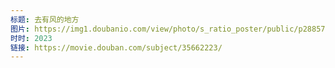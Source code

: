 ```yaml
---
标题: 去有风的地方
图片: https://img1.doubanio.com/view/photo/s_ratio_poster/public/p2885759819.jpg
时时: 2023
链接: https://movie.douban.com/subject/35662223/
---
```

